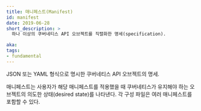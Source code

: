 ```yaml
---
title: 매니페스트(Manifest)
id: manifest
date: 2019-06-28
short_description: >
  하나 이상의 쿠버네티스 API 오브젝트를 직렬화한 명세(specification).

aka:
tags:
- fundamental
---
```

 JSON 또는 YAML 형식으로 명시한 쿠버네티스 API 오브젝트의 명세.

<!--more-->
매니페스트는 사용자가 해당 매니페스트를 적용했을 때 쿠버네티스가 유지해야 하는 오브젝트의 의도한 상태(desired state)를 나타낸다. 각 구성 파일은 여러 매니페스트를 포함할 수 있다.
